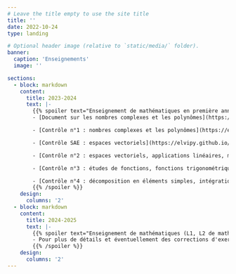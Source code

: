 ```yaml
---
# Leave the title empty to use the site title
title: ''
date: 2022-10-24
type: landing

# Optional header image (relative to `static/media/` folder).
banner:
  caption: 'Enseignements'
  image: ''

sections:
  - block: markdown
    content:
      title: 2023-2024
      text: |-
        {{% spoiler text="Enseignement de mathématiques en première année de BUT Génie Mécanique et Productique à l'Université Claude Bernard Lyon 1." %}}
        - [Document sur les nombres complexes et les polynômes](https://elvipy.github.io/pierrick-levourch/uploads/2223-docrev.pdf)

        - [Contrôle n°1 : nombres complexes et les polynômes](https://elvipy.github.io/pierrick-levourch/uploads/2223-controle1.pdf)

        - [Contrôle SAE : espaces vectoriels](https://elvipy.github.io/pierrick-levourch/uploads/2223-sae.pdf)

        - [Contrôle n°2 : espaces vectoriels, applications linéaires, matrices, déterminants et diagonalisation](https://elvipy.github.io/pierrick-levourch/uploads/2223-controle2.pdf)

        - [Contrôle n°3 : études de fonctions, fonctions trigonométriques réciproques et développements limités](https://elvipy.github.io/pierrick-levourch/uploads/2223-controle1.pdf)

        - [Contrôle n°4 : décomposition en éléments simples, intégration](https://elvipy.github.io/pierrick-levourch/uploads/2223-controle4.pdf)
        {{% /spoiler %}}
    design:
      columns: '2'
  - block: markdown
    content:
      title: 2024-2025
      text: |-
        {{% spoiler text="Enseignement de mathématiques (L1, L2 de mathématiques et L1 de sciences de la vie) à l'Université de Montpellier." %}}
        - Pour plus de détails et éventuellement des corrections d'exercices, rendez-vous sur le Moodle.
        {{% /spoiler %}}
    design:
      columns: '2'
---
```

